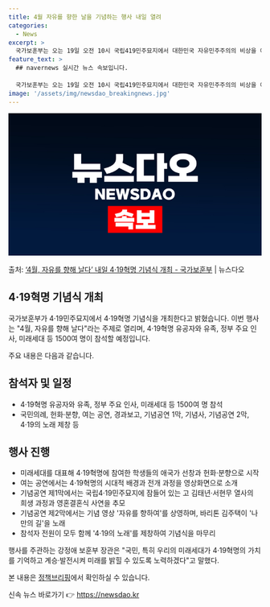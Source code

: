 ```yaml
---
title: 4월 자유를 향한 날을 기념하는 행사 내일 열려
categories:
  - News
excerpt: >
  국가보훈부는 오는 19일 오전 10시 국립419민주묘지에서 대한민국 자유민주주의의 비상을 이끈 419혁명 정…
feature_text: >
  ## navernews 실시간 뉴스 속보입니다.

  국가보훈부는 오는 19일 오전 10시 국립419민주묘지에서 대한민국 자유민주주의의 비상을 이끈 419혁명 정…
image: '/assets/img/newsdao_breakingnews.jpg'
---
```


![뉴스다오 속보](/assets/img/newsdao_breakingnews.jpg)

<p>출처: <a href="https://newsdao.kr/3620" rel="dofollow">‘4월, 자유를 향해 날다’ 내일 4·19혁명 기념식 개최 - 국가보훈부</a> | 뉴스다오</p>

## 4·19혁명 기념식 개최

국가보훈부가 4·19민주묘지에서 4·19혁명 기념식을 개최한다고 밝혔습니다. 이번 행사는 "4월, 자유를 향해 날다"라는 주제로 열리며, 4·19혁명 유공자와 유족, 정부 주요 인사, 미래세대 등 1500여 명이 참석할 예정입니다.

주요 내용은 다음과 같습니다.

## 참석자 및 일정
- 4·19혁명 유공자와 유족, 정부 주요 인사, 미래세대 등 1500여 명 참석
- 국민의례, 헌화·분향, 여는 공연, 경과보고, 기념공연 1막, 기념사, 기념공연 2막, 4·19의 노래 제창 등

## 행사 진행
- 미래세대를 대표해 4·19혁명에 참여한 학생들의 애국가 선창과 헌화·분향으로 시작
- 여는 공연에서는 4·19혁명의 시대적 배경과 전개 과정을 영상화면으로 소개
- 기념공연 제1막에서는 국립4·19민주묘지에 잠들어 있는 고 김태년·서현무 열사의 희생 과정과 영혼결혼식 사연을 추모
- 기념공연 제2막에서는 기념 영상 '자유를 향하여'를 상영하며, 바리톤 김주택이 '나만의 길'을 노래
- 참석자 전원이 모두 함께 '4·19의 노래'를 제창하여 기념식을 마무리

행사를 주관하는 강정애 보훈부 장관은 "국민, 특히 우리의 미래세대가 4·19혁명의 가치를 기억하고 계승·발전시켜 미래를 밝힐 수 있도록 노력하겠다"고 말했다.

본 내용은 [정책브리핑](https://newsdao.kr/3620)에서 확인하실 수 있습니다. 

신속 뉴스 바로가기 👉 <a href="https://newsdao.kr" rel="dofollow">https://newsdao.kr</a>


